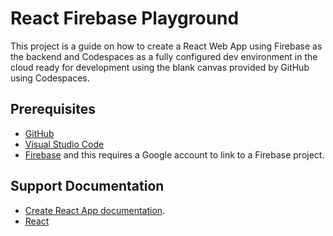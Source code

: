 # React Firebase Playground

This project is a guide on how to create a React Web App using Firebase as the backend and Codespaces as a fully configured dev environment in the cloud ready for development using the blank canvas provided by GitHub using Codespaces.

## Prerequisites

- [GitHub](https://docs.github.com/en/get-started/quickstart/creating-an-account-on-github)
- [Visual Studio Code](https://code.visualstudio.com/)
- [Firebase](https://firebase.google.com/) and this requires a Google account to link to a Firebase project.

## Support Documentation

- [Create React App documentation](https://facebook.github.io/create-react-app/docs/getting-started).
- [React](https://react.dev/)

